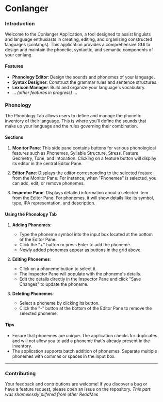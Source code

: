 # Conlanger 

### Introduction

Welcome to the Conlanger Application, a tool designed to assist linguists and language enthusiasts in creating, editing, and organizing constructed languages (conlangs). This application provides a comprehensive GUI to design and maintain the phonetic, syntactic, and semantic components of your conlang.

#### Features

- **Phonology Editor**: Design the sounds and phonemes of your language.
- **Syntax Designer**: Construct the grammar rules and sentence structures.
- **Lexicon Manager**: Build and organize your language's vocabulary.
- ... *(other features in progress)* ...

###  Phonology

The Phonology Tab allows users to define and manage the phonetic inventory of their language. This is where you'll define the sounds that make up your language and the rules governing their combination.

#### Sections

1. **Monitor Pane**: This side pane contains buttons for various phonological features such as Phonemes, Syllable Structure, Stress, Feature Geometry, Tone, and Intonation. Clicking on a feature button will display its editor in the central Editor Pane.

2. **Editor Pane**: Displays the editor corresponding to the selected feature from the Monitor Pane. For instance, when "Phonemes" is selected, you can add, edit, or remove phonemes.

3. **Inspector Pane**: Displays detailed information about a selected item from the Editor Pane. For phonemes, it will show details like its symbol, type, IPA representation, and description.

#### Using the Phonology Tab

1. **Adding Phonemes**:
    - Type the phoneme symbol into the input box located at the bottom of the Editor Pane.
    - Click the "+" button or press Enter to add the phoneme.
    - Newly added phonemes appear as buttons in the grid above.

2. **Editing Phonemes**:
    - Click on a phoneme button to select it.
    - The Inspector Pane will populate with the phoneme's details.
    - Edit the details directly in the Inspector Pane and click "Save Changes" to update the phoneme.

3. **Deleting Phonemes**:
    - Select a phoneme by clicking its button.
    - Click the "-" button at the bottom of the Editor Pane to remove the selected phoneme.

#### Tips

- Ensure that phonemes are unique. The application checks for duplicates and will not allow you to add a phoneme that's already present in the inventory.
- The application supports batch addition of phonemes. Separate multiple phonemes with commas or spaces in the input box.

---

### Contributing

Your feedback and contributions are welcome! If you discover a bug or have a feature request, please open an issue on the repository.
_This part was shamelessly pilfered from other ReadMes_